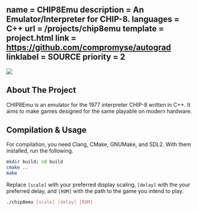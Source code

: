 name = CHIP8Emu
description = An Emulator/Interpreter for CHIP-8.
languages = C++
url = /projects/chip8emu
template = project.html
link = https://github.com/compromyse/autograd
linklabel = SOURCE
priority = 2
---

<img src="https://github.com/compromyse/CHIP8Emu/assets/71056504/f87e9e73-f880-4d60-a61b-cdb40791211b" class="mx-auto" />

## About The Project

CHIP8Emu is an emulator for the 1977 interpreter CHIP-8 written in C++. It aims to make games designed for the same playable on modern hardware.

## Compilation & Usage

For compilation, you need Clang, CMake, GNUMake, and SDL2. With them installed, run the following.
```sh
mkdir build; cd build
cmake ..
make
```

Replace `[scale]` with your preferred display scaling, `[delay]` with the your preferred delay, and `[ROM]` with the path to the game you intend to play.
```sh
./chip8emu [scale] [delay] [ROM]
```
